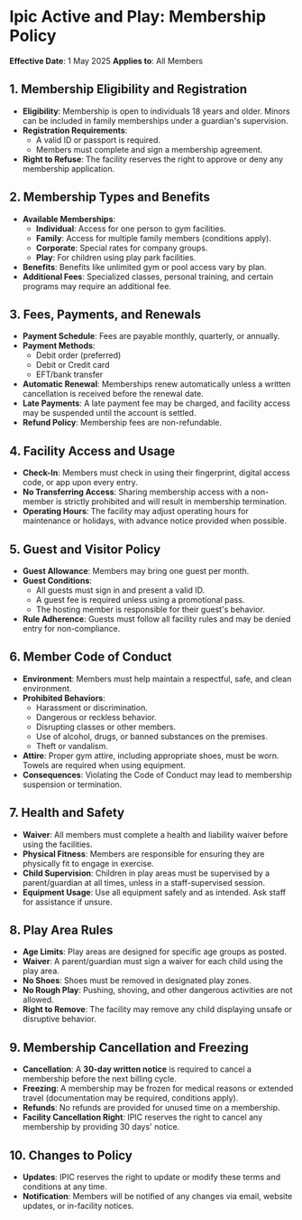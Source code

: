 # Ipic Active and Play: Membership Policy

**Effective Date**: 1 May 2025
**Applies to**: All Members

## 1. Membership Eligibility and Registration

- **Eligibility**: Membership is open to individuals 18 years and older. Minors can be included in family memberships under a guardian's supervision.
- **Registration Requirements**:
  - A valid ID or passport is required.
  - Members must complete and sign a membership agreement.
- **Right to Refuse**: The facility reserves the right to approve or deny any membership application.

## 2. Membership Types and Benefits

- **Available Memberships**:
  - **Individual**: Access for one person to gym facilities.
  - **Family**: Access for multiple family members (conditions apply).
  - **Corporate**: Special rates for company groups.
  - **Play**: For children using play park facilities.
- **Benefits**: Benefits like unlimited gym or pool access vary by plan.
- **Additional Fees**: Specialized classes, personal training, and certain programs may require an additional fee.

## 3. Fees, Payments, and Renewals

- **Payment Schedule**: Fees are payable monthly, quarterly, or annually.
- **Payment Methods**:
  - Debit order (preferred)
  - Debit or Credit card
  - EFT/bank transfer
- **Automatic Renewal**: Memberships renew automatically unless a written cancellation is received before the renewal date.
- **Late Payments**: A late payment fee may be charged, and facility access may be suspended until the account is settled.
- **Refund Policy**: Membership fees are non-refundable.

## 4. Facility Access and Usage

- **Check-In**: Members must check in using their fingerprint, digital access code, or app upon every entry.
- **No Transferring Access**: Sharing membership access with a non-member is strictly prohibited and will result in membership termination.
- **Operating Hours**: The facility may adjust operating hours for maintenance or holidays, with advance notice provided when possible.

## 5. Guest and Visitor Policy

- **Guest Allowance**: Members may bring one guest per month.
- **Guest Conditions**:
  - All guests must sign in and present a valid ID.
  - A guest fee is required unless using a promotional pass.
  - The hosting member is responsible for their guest's behavior.
- **Rule Adherence**: Guests must follow all facility rules and may be denied entry for non-compliance.

## 6. Member Code of Conduct

- **Environment**: Members must help maintain a respectful, safe, and clean environment.
- **Prohibited Behaviors**:
  - Harassment or discrimination.
  - Dangerous or reckless behavior.
  - Disrupting classes or other members.
  - Use of alcohol, drugs, or banned substances on the premises.
  - Theft or vandalism.
- **Attire**: Proper gym attire, including appropriate shoes, must be worn. Towels are required when using equipment.
- **Consequences**: Violating the Code of Conduct may lead to membership suspension or termination.

## 7. Health and Safety

- **Waiver**: All members must complete a health and liability waiver before using the facilities.
- **Physical Fitness**: Members are responsible for ensuring they are physically fit to engage in exercise.
- **Child Supervision**: Children in play areas must be supervised by a parent/guardian at all times, unless in a staff-supervised session.
- **Equipment Usage**: Use all equipment safely and as intended. Ask staff for assistance if unsure.

## 8. Play Area Rules

- **Age Limits**: Play areas are designed for specific age groups as posted.
- **Waiver**: A parent/guardian must sign a waiver for each child using the play area.
- **No Shoes**: Shoes must be removed in designated play zones.
- **No Rough Play**: Pushing, shoving, and other dangerous activities are not allowed.
- **Right to Remove**: The facility may remove any child displaying unsafe or disruptive behavior.

## 9. Membership Cancellation and Freezing

- **Cancellation**: A **30-day written notice** is required to cancel a membership before the next billing cycle.
- **Freezing**: A membership may be frozen for medical reasons or extended travel (documentation may be required, conditions apply).
- **Refunds**: No refunds are provided for unused time on a membership.
- **Facility Cancellation Right**: IPIC reserves the right to cancel any membership by providing 30 days' notice.

## 10. Changes to Policy

- **Updates**: IPIC reserves the right to update or modify these terms and conditions at any time.
- **Notification**: Members will be notified of any changes via email, website updates, or in-facility notices.